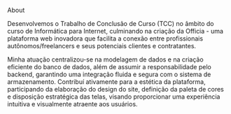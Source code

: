 About

Desenvolvemos o Trabalho de Conclusão de Curso (TCC) no âmbito do curso de Informática para Internet, culminando na criação da Officia - uma plataforma web inovadora que facilita a conexão entre profissionais autônomos/freelancers e seus potenciais clientes e contratantes.

Minha atuação centralizou-se na modelagem de dados e na criação eficiente do banco de dados, além de assumir a responsabilidade pelo backend, garantindo uma integração fluida e segura com o sistema de armazenamento. Contribuí ativamente para a estética da plataforma, participando da elaboração do design do site, definição da paleta de cores e disposição estratégica das telas, visando proporcionar uma experiência intuitiva e visualmente atraente aos usuários.
